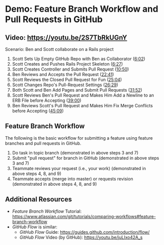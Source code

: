 # Demo: Feature Branch Workflow and Pull Requests in GitHub

## Video: <https://youtu.be/2S7TbRkUGnY>

Scenario: Ben and Scott collaborate on a Rails project

1. Scott Sets Up Empty GitHub Repo with Ben as Collaborator ([6:02](https://youtu.be/2S7TbRkUGnY?t=6m2s))
2. Scott Creates and Pushes Rails Project Skeleton ([6:27](https://youtu.be/2S7TbRkUGnY?t=6m27s))
3. Scott Creates Controller and Submits Pull Request ([10:50](https://youtu.be/2S7TbRkUGnY?t=10m50s))
4. Ben Reviews and Accepts the Pull Request ([22:41](https://youtu.be/2S7TbRkUGnY?t=22m41s))
5. Scott Reviews the Closed Pull Request for Fun ([25:04](https://youtu.be/2S7TbRkUGnY?t=25m4s))
6. Scott Changes Repo's Pull-Request Settings ([26:29](https://youtu.be/2S7TbRkUGnY?t=26m29s))
7. Both Scott and Ben Add Pages and Submit Pull Requests ([31:52](https://youtu.be/2S7TbRkUGnY?t=31m52s))
8. Scott Reviews Ben's Pull Request and Makes Him Add a Newline to an ERB File before Accepting ([39:00](https://youtu.be/2S7TbRkUGnY?t=39m))
9. Ben Reviews Scott's Pull Request and Makes Him Fix Merge Conflicts before Accepting ([45:09](https://youtu.be/2S7TbRkUGnY?t=45m9s))

## Feature Branch Workflow

The following is the basic workflow for submitting a feature using feature branches and pull requests in GitHub.

1. Do task in topic branch (demonstrated in above steps 3 and 7)
2. Submit "pull request" for branch in GitHub (demonstrated in above steps 3 and 7)
3. Teammate reviews your request (i.e., your work) (demonstrated in above steps 4, 8, and 9)
4. Teammate accepts (merge into master) or requests revision (demonstrated in above steps 4, 8, and 9)

## Additional Resources

* _Feature Branch Workflow_ Tutorial: <https://www.atlassian.com/git/tutorials/comparing-workflows#feature-branch-workflow>
* _GitHub Flow_ is similar:
  * _GitHub Flow_ Guide: <https://guides.github.com/introduction/flow/>
  * _GitHub Flow_ Video (by GitHub): <https://youtu.be/juLIxo42A_s>
